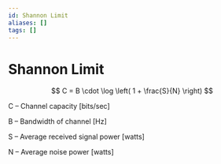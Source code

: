 ```yaml
---
id: Shannon Limit
aliases: []
tags: []
---
```


# Shannon Limit

$$
C = B \cdot \log \left( 1 + \frac{S}{N} \right)
$$

C – Channel capacity [bits/sec]

B – Bandwidth of channel [Hz]

S – Average received signal power [watts]

N – Average noise power [watts]
